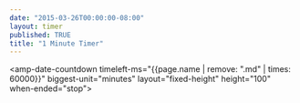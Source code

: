 ```yaml
---
date: "2015-03-26T00:00:00-08:00"
layout: timer
published: TRUE
title: "1 Minute Timer"
---
```

<amp-date-countdown timeleft-ms="{{page.name | remove: ".md" | times: 60000}}" biggest-unit="minutes" layout="fixed-height" height="100" when-ended="stop">
    <template type="amp-mustache">
        <p>{% raw %}{{m}}:{{ss}}{% endraw %}</p>
    </template>
</amp-date-countdown>